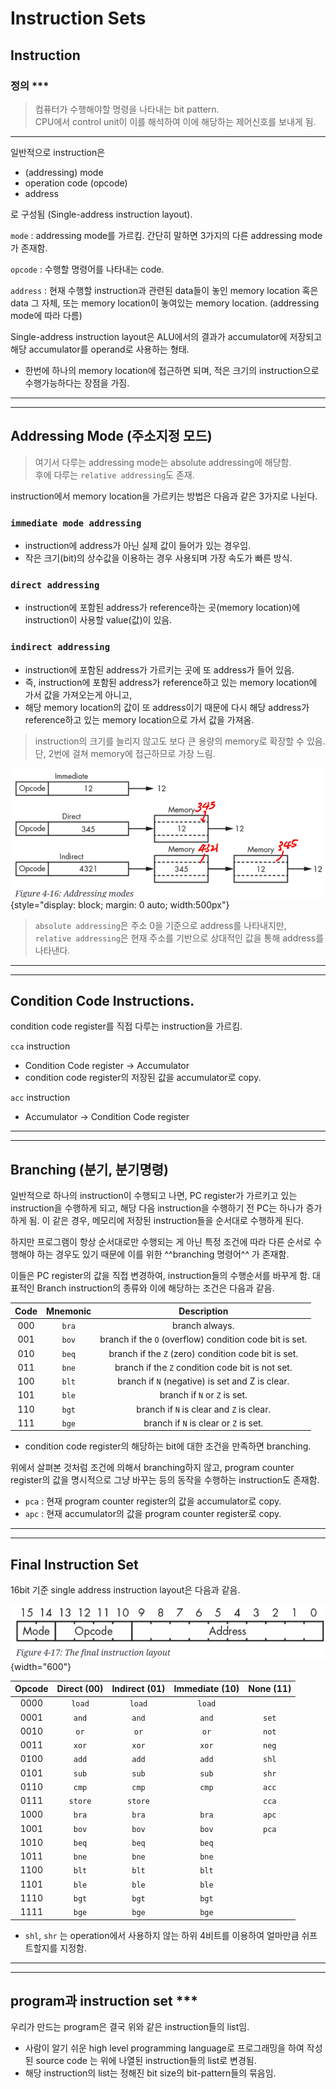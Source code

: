 # Instruction Sets

## Instruction

### 정의 ***

> 컴퓨터가 수행해야할 명령을 나타내는 bit pattern.  
> CPU에서 control unit이 이를 해석하여 이에 해당하는 제어신호를 보내게 됨.

---

일반적으로 instruction은

* (addressing) mode
* operation code (opcode)
* address

로 구성됨 (Single-address instruction layout).

`mode`
: addressing mode를 가르킴. 간단히 말하면 3가지의 다른 addressing mode가 존재함.

`opcode`
: 수행할 명령어를 나타내는 code.

`address`
: 현재 수행할 instruction과 관련된 data들이 놓인 memory location 혹은 data 그 자체, 또는 memory location이 놓여있는 memory location. (addressing mode에 따라 다름)

Single-address instruction layout은 ALU에서의 결과가 accumulator에 저장되고 해당 accumulator를 operand로 사용하는 형태.

* 한번에 하나의 memory location에 접근하면 되며, 적은 크기의 instruction으로 수행가능하다는 장점을 가짐.

---

---

## Addressing Mode (주소지정 모드)

> 여기서 다루는 addressing mode는 absolute addressing에 해당함.  
> 후에 다루는 `relative addressing`도 존재.

instruction에서 memory location을 가르키는 방법은 다음과 같은 3가지로 나뉜다.

### `immediate mode addressing`

* instruction에 address가 아닌 실제 값이 들어가 있는 경우임.
* 작은 크기(bit)의 상수값을 이용하는 경우 사용되며 가장 속도가 빠른 방식.

### `direct addressing`

* instruction에 포함된 address가 reference하는 곳(memory location)에 instruction이 사용할 value(값)이 있음.

### `indirect addressing`

* instruction에 포함된 address가 가르키는 곳에 또 address가 들어 있음.
* 즉, instruction에 포함된 address가 reference하고 있는 memory location에 가서 값을 가져오는게 아니고, 
* 해당 memory location의 값이 또 address이기 때문에 다시 해당 address가 reference하고 있는 memory location으로 가서 값을 가져옴.

> instruction의 크기를 늘리지 않고도 보다 큰 용량의 memory로 확장할 수 있음.  
> 단, 2번에 걸쳐 memory에 접근하므로 가장 느림.

![](./img/addressing_modes.png){style="display: block; margin: 0 auto; width:500px"}

> `absolute addressing`은 주소 0을 기준으로 address를 나타내지만,  
> `relative addressing`은 현재 주소를 기반으로 상대적인 값을 통해 address를 나타낸다.

---

---

## Condition Code Instructions.

condition code register를 직접 다루는 instruction을 가르킴.


`cca` instruction

* Condition Code register → Accumulator
* condition code register의 저장된 값을 accumulator로 copy.

`acc` instruction

* Accumulator → Condition Code register

---

---

## Branching (분기, 분기명령)

일반적으로 하나의 instruction이 수행되고 나면, PC register가 가르키고 있는 instruction을 수행하게 되고, 해당 다음 instruction을 수행하기 전 PC는 하나가 증가하게 됨. 이 같은 경우, 메모리에 저장된 instruction들을 순서대로 수행하게 된다.

하지만 프로그램이 항상 순서대로만 수행되는 게 아닌 특정 조건에 따라 다른 순서로 수행해야 하는 경우도 있기 때문에 이를 위한 ^^branching 명령어^^ 가 존재함.

이들은 PC register의 값을 직접 변경하여, instruction들의 수행순서를 바꾸게 함. 대표적인 Branch instruction의 종류와 이에 해당하는 조건은 다음과 같음.

|Code	| Mnemonic	| Description |
|:---:|:---:|:---:|
|000	|`bra`	|branch always.
|001	|`bov`	|branch if the `O` (overflow) condition code bit is set.
|010	|`beq`	|branch if the `Z` (zero) condition code bit is set.
|011	|`bne`	|branch if the `Z` condition code bit is not set.
|100	|`blt`	|branch if `N` (negative) is set and Z is clear.
|101	|`ble`	|branch if `N` or `Z` is set.
|110	|`bgt`	|branch if `N` is clear and `Z` is clear.
|111	|`bge`	|branch if `N` is clear or `Z` is set.

- condition code register의 해당하는 bit에 대한 조건을 만족하면 branching.

위에서 살펴본 것처럼 조건에 의해서 branching하지 않고, program counter register의 값을 명시적으로 그냥 바꾸는 등의 동작을 수행하는 instruction도 존재함.

- `pca` : 현재 program counter register의 값을 accumulator로 copy.
- `apc` : 현재 accumulator의 값을 program counter register로 copy.

---

---

## Final Instruction Set

16bit 기준 single address instruction layout은 다음과 같음.

![](./img/single_address_instruction_layout.png){width="600"}

| Opcode	|Direct (00)	|Indirect (01)	|Immediate (10)	|None (11)|
|:---:|:---:|:---:|:---:|:---:|
| 0000	| `load`	 |`load`  |`load`	| |
| 0001	| `and`	 |`and`   |`and`|	`set`|
| 0010	| `or`	 |`or` 	|`or`	|`not`|
| 0011	| `xor`	 |`xor`	|`xor`|	`neg`|
| 0100	| `add`	 |`add`	|`add`|	`shl`|
| 0101	| `sub`	 |`sub`	|`sub`|	`shr`|
| 0110	| `cmp`	 |`cmp`	|`cmp`|	`acc`|
| 0111	| `store`  |`store` |   |   `cca`|
| 1000	| `bra`	 |`bra`|	`bra`|	`apc`|
| 1001	| `bov`	 |`bov`|	`bov`|	`pca`|
| 1010	| `beq`	 |`beq`|	`beq`| |	
| 1011	| `bne`	 |`bne`|	`bne`| |	
| 1100	| `blt`	 |`blt`|	`blt`| |	
| 1101	| `ble`	 |`ble`|	`ble`| |	
| 1110	| `bgt`	 |`bgt`|	`bgt`| |	
| 1111	| `bge`	 |`bge`|	`bge`| |	

* `shl`, `shr` 는 operation에서 사용하지 않는 하위 4비트를 이용하여 얼마만큼 쉬프트할지를 지정함.

---

---

## program과 instruction set ***

우리가 만드는 program은 결국 위와 같은 instruction들의 list임.

- 사람이 알기 쉬운 high level programming language로 프로그래밍을 하여 작성된 source code 는 위에 나열된 instruction들의 list로 변경됨.
- 해당 instruction의 list는 정해진 bit size의 bit-pattern들의 묶음임.
